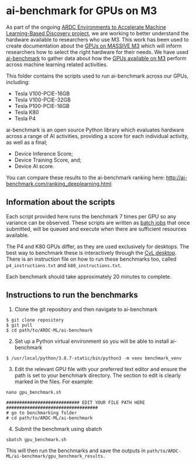 # ai-benchmark for GPUs on M3
As part of the ongoing [ARDC Environments to Accelerate Machine Learning-Based Discovery project](https://ardc.edu.au/project/environments-to-accelerate-machine-learning-based-discovery/), we are working to better understand the hardware available to researchers who use M3. This work has been used to create documentation about the [GPUs on MASSIVE M3](https://docs.massive.org.au/M3/GPUs-on-M3.html) which will inform researchers how to select the right hardware for their needs. We have used [ai-benchmark](https://pypi.org/project/ai-benchmark/) to gather data about how the [GPUs available on M3](https://docs.massive.org.au/M3/m3users.html) perform across machine learning related activities.

This folder contains the scripts used to run ai-benchmark across our GPUs, including:
- Tesla V100-PCIE-16GB
- Tesla V100-PCIE-32GB
- Tesla P100-PCIE-16GB
- Tesla K80
- Tesla P4

ai-benchmark is an open source Python library which evaluates hardware across a range of AI activities, providing a score for each individual activity, as well as a final;
- Device Inference Score;
- Device Training Score, and;
- Device AI score.

You can compare these results to the ai-benchmark ranking here: http://ai-benchmark.com/ranking_deeplearning.html.

## Information about the scripts 

Each script provided here runs the benchmark 7 times per GPU so any variance can be observed. These scripts are written as [batch jobs](https://docs.massive.org.au/M3/slurm/simple-batch-jobs.html#running-simple-batch-jobs) that once submitted, will be queued and execute when there are sufficient resources available.

The P4 and K80 GPUs differ, as they are used exclusively for desktops. The best way to benchmark these is interactively through the [CvL desktop](https://www.cvl.org.au/cvl-desktop/getting-started-with-the-cvl). There is an instruction file on how to run these benchmarks too, called ```p4_instructions.txt``` and ```k80_instructions.txt```.

Each benchmark should take approximately 20 minutes to complete.

## Instructions to run the benchmarks

1. Clone the git repository and then navigate to ai-benchmark

```
$ git clone repository 
$ git pull
$ cd path/to/ARDC-ML/ai-benchmark
```

2. Set up a Python virtual environment so you will be able to install ai-benchmark

```
$ /usr/local/python/3.8.7-static/bin/python3 -m venv benchmark_venv
```

3. Edit the relevant GPU file with your preferred text editor and ensure the path is set to your benchmark directory. The section to edit is clearly marked in the files. For example:

```nano gpu_benchmark.sh```

``` 
############################ EDIT YOUR FILE PATH HERE ###################################
# go to benchmarking folder
# cd path/to/ARDC-ML/ai-benchmark
```

4. Submit the benchmark using sbatch

```
sbatch gpu_benchmark.sh
```

This will then run the benchmarks and save the outputs in ```path/to/ARDC-ML/ai-benchmark/gpu_benchmark_results. ```
